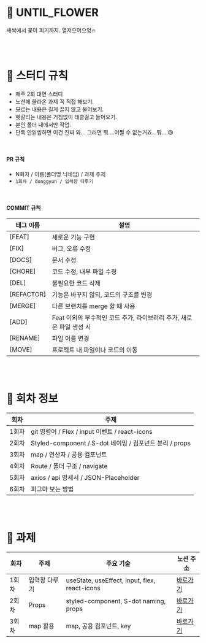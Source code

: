 # 🌱 UNTIL_FLOWER

새싹에서 꽃이 피기까지. 열저으어으엉🔥

<br/><br/>

# 🌿 스터디 규칙

- 매주 2회 대면 스터디
- 노션에 올라온 과제 꼭 직접 해보기.
- 모르는 내용은 길게 끌지 않고 물어보기.
- 헷갈리는 내용은 거침없이 태클걸고 들어오기.
- 본인 폴더 내에서만 작업.
- 단톡 안읽씹하면 이건 진짜 와... 그러면 뭐....어쩔 수 없는거죠...뭐....😢

<br/>

#### PR 규칙

- N회차 / 이름(폴더명 닉네임) / 과제 주제
- `1회차 / donggyun / 입력창 다루기`

<br/>

#### COMMIT 규칙

| 태그 이름  | 설명                                                                 |
| ---------- | -------------------------------------------------------------------- |
| [FEAT]     | 새로운 기능 구현                                                     |
| [FIX]      | 버그, 오류 수정                                                      |
| [DOCS]     | 문서 수정                                                            |
| [CHORE]    | 코드 수정, 내부 파일 수정                                            |
| [DEL]      | 불필요한 코드 삭제                                                   |
| [REFACTOR] | 기능은 바꾸지 않되, 코드의 구조를 변경                               |
| [MERGE]    | 다른 브랜치를 merge 할 때 사용                                       |
| [ADD]      | Feat 이외의 부수적인 코드 추가, 라이브러리 추가, 새로운 파일 생성 시 |
| [RENAME]   | 파일 이름 변경                                                       |
| [MOVE]     | 프로젝트 내 파일이나 코드의 이동                                     |

<br/><br/>

# 🌼 회차 정보

| **회차** | **주제**                                                |
| -------- | ------------------------------------------------------- |
| 1회차    | git 명령어 / Flex / input 이벤트 / react-icons          |
| 2회차    | Styled-component / S-dot 네이밍 / 컴포넌트 분리 / props |
| 3회차    | map / 연산자 / 공용 컴포넌트                       |
| 4회차    | Route / 폴더 구조 / navigate                            |
| 5회차    | axios / api 명세서 / JSON-Placeholder                   |
| 6회차    | 피그마 보는 방법                                        |

<br/><br/>

# 🌳 과제

| **회차** | **주제**      | **주요 기술**                                 | 노션 주소                                                          |
| -------- | ------------- | --------------------------------------------- | ------------------------------------------------------------------ |
| 1회차    | 입력창 다루기 | useState, useEffect, input, flex, react-icons | [바로가기](https://www.notion.so/575980b5f8b44dd4bb620facab97bee3) |
| 2회차    | Props | styled-component, S-dot naming, props | [바로가기](https://www.notion.so/2-Props-c8b50b99ef9c4fde90f574961d561b1c) |
| 3회차    | map 활용 | map, 공용 컴포넌트, key | [바로가기](https://www.notion.so/3-map-5febaec8a7e749c08b7674b1ab3b716d) |

<br/><br/>
